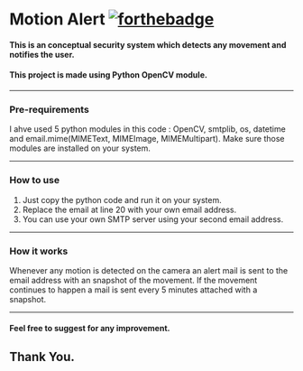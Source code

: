 # Motion Alert [![forthebadge](https://forthebadge.com/images/badges/made-with-python.svg)](https://forthebadge.com)
#### This is an conceptual security system which detects any movement and notifies the user.
#### This project is made using Python OpenCV module.

---
### Pre-requirements
I ahve used 5 python modules in this code : OpenCV, smtplib, os, datetime and email.mime(MIMEText, MIMEImage, MIMEMultipart). Make sure those modules are installed on your system.

---
### How to use
 1. Just copy the python code and run it on your system.
 2. Replace the email at line 20 with your own email address.
 3. You can use your own SMTP server using your second email address.
 
---
### How it works
Whenever any motion is detected on the camera an alert mail is sent to the email address with an snapshot of the movement. If the movement continues to happen a mail is sent every 5 minutes attached with a snapshot.

---
#### Feel free to suggest for any improvement.
## Thank You.
